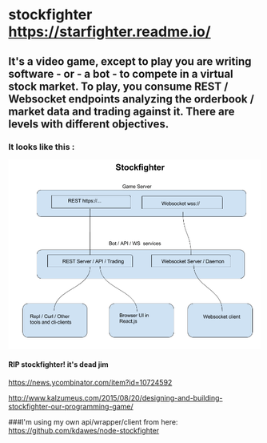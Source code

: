 # stockfighter  https://starfighter.readme.io/

## It's a video game, except to play you are writing software - or - a bot - to compete in a virtual stock market.  To play, you consume REST / Websocket endpoints analyzing the orderbook / market data and trading against it.  There are levels with different objectives.

### It looks like this :
![GitHub Logo](./stockfighter.png)

#### RIP stockfighter!   it's dead jim

https://news.ycombinator.com/item?id=10724592

http://www.kalzumeus.com/2015/08/20/designing-and-building-stockfighter-our-programming-game/

###I'm using my own api/wrapper/client from here: https://github.com/kdawes/node-stockfighter

